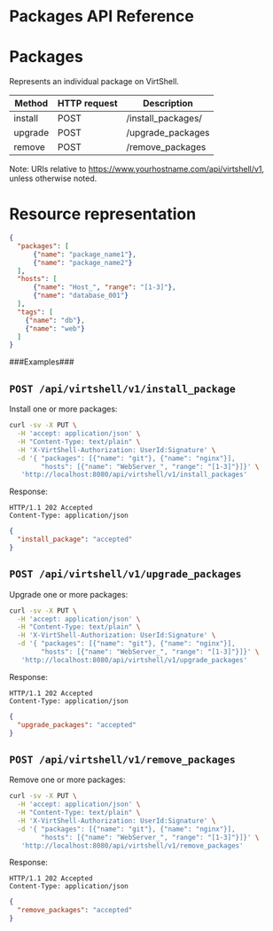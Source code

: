 Packages API Reference
======================

Packages
========
Represents an individual package on VirtShell.

| Method | HTTP request | Description |
| --- | --- | ---- |
| install | POST | /install_packages/ | Install one or more packages. | 
| upgrade | POST | /upgrade_packages | Upgrade one or more packages. |
| remove | POST | /remove_packages | Remove one or more packages. |

Note:
URIs relative to https://www.yourhostname.com/api/virtshell/v1, unless otherwise noted.

Resource representation
=======================
```json
{
  "packages": [
      {"name": "package_name1"},
      {"name": "package_name2"}
  ],
  "hosts": [ 
      {"name": "Host_", "range": "[1-3]"}, 
      {"name": "database_001"}
  ],
  "tags": [
    {"name": "db"},
    {"name": "web"}
  ]
}
```

###Examples###

`POST /api/virtshell/v1/install_package`
--------------------------------------------

Install one or more packages:

```sh
curl -sv -X PUT \
  -H 'accept: application/json' \
  -H "Content-Type: text/plain" \
  -H 'X-VirtShell-Authorization: UserId:Signature' \
  -d '{ "packages": [{"name": "git"}, {"name": "nginx"}],
        "hosts": [{"name": "WebServer_", "range": "[1-3]"}]}' \
   'http://localhost:8080/api/virtshell/v1/install_packages'
```

Response:

```
HTTP/1.1 202 Accepted
Content-Type: application/json
```
```json
{ 
  "install_package": "accepted"
}
```

`POST /api/virtshell/v1/upgrade_packages`
--------------------------------------------

Upgrade one or more packages:

```sh
curl -sv -X PUT \
  -H 'accept: application/json' \
  -H "Content-Type: text/plain" \
  -H 'X-VirtShell-Authorization: UserId:Signature' \
  -d '{ "packages": [{"name": "git"}, {"name": "nginx"}],
        "hosts": [{"name": "WebServer_", "range": "[1-3]"}]}' \
   'http://localhost:8080/api/virtshell/v1/upgrade_packages'
```

Response:

```
HTTP/1.1 202 Accepted
Content-Type: application/json
```
```json
{ 
  "upgrade_packages": "accepted"
}
```

`POST /api/virtshell/v1/remove_packages`
--------------------------------------------

Remove one or more packages:

```sh
curl -sv -X PUT \
  -H 'accept: application/json' \
  -H "Content-Type: text/plain" \
  -H 'X-VirtShell-Authorization: UserId:Signature' \
  -d '{ "packages": [{"name": "git"}, {"name": "nginx"}],
        "hosts": [{"name": "WebServer_", "range": "[1-3]"}]}' \
   'http://localhost:8080/api/virtshell/v1/remove_packages'
```

Response:

```
HTTP/1.1 202 Accepted
Content-Type: application/json
```
```json
{ 
  "remove_packages": "accepted"
}
```